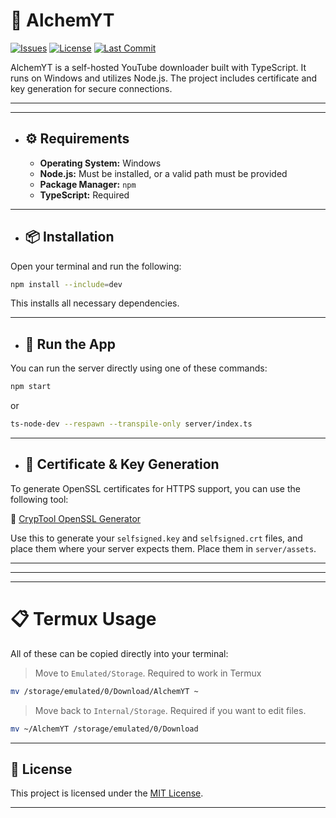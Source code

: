 # 🧪 AlchemYT
[![Issues](https://img.shields.io/github/issues/AlchemistChief/AlchemYT?color=orange&logo=github&logoColor=white&style=flat)](https://github.com/AlchemistChief/AlchemYT/issues)
[![License](https://img.shields.io/github/license/AlchemistChief/AlchemYT?color=green&style=flat&label=📄%20License)](https://github.com/AlchemistChief/AlchemYT/blob/main/LICENSE)
[![Last Commit](https://img.shields.io/github/last-commit/AlchemistChief/AlchemYT?color=blue&style=flat&label=🕒%20Last%20Commit)](https://github.com/AlchemistChief/AlchemYT/commits/main)

AlchemYT is a self-hosted YouTube downloader built with TypeScript. It runs on Windows and utilizes Node.js. The project includes certificate and key generation for secure connections.

---
---

- ## ⚙ Requirements

  - **Operating System:** Windows
  - **Node.js:** Must be installed, or a valid path must be provided
  - **Package Manager:** `npm`
  - **TypeScript:** Required

---

- ## 📦 Installation

Open your terminal and run the following:

```bash
npm install --include=dev
````

This installs all necessary dependencies.

---

* ## 🚀 Run the App

You can run the server directly using one of these commands:

```bash
npm start
```

or

```bash
ts-node-dev --respawn --transpile-only server/index.ts
```

---

* ## 🔐 Certificate & Key Generation

To generate OpenSSL certificates for HTTPS support, you can use the following tool:

🔗 [CrypTool OpenSSL Generator](https://www.cryptool.org/de/cto/openssl/)

Use this to generate your `selfsigned.key` and `selfsigned.crt` files, and place them where your server expects them. Place them in `server/assets`.

---

---

---

# 📋 Termux Usage

All of these can be copied directly into your terminal:

> Move to `Emulated/Storage`. Required to work in Termux

```bash
mv /storage/emulated/0/Download/AlchemYT ~
```

> Move back to `Internal/Storage`. Required if you want to edit files.

```bash
mv ~/AlchemYT /storage/emulated/0/Download
```

---

## 📄 License

This project is licensed under the [MIT License](public\license.html).

---